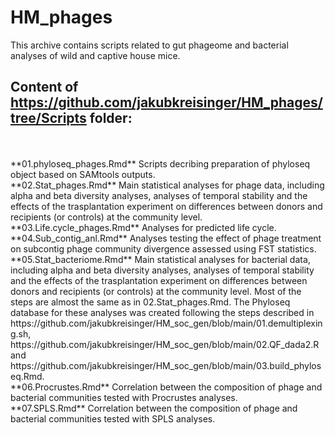 # HM_phages

This archive contains scripts related to gut phageome and bacterial analyses of wild and captive house mice.

## Content of https://github.com/jakubkreisinger/HM_phages/tree/Scripts folder:
<br />
<br />
**01.phyloseq_phages.Rmd** Scripts decribing preparation of phyloseq object based on SAMtools outputs.<br />
**02.Stat_phages.Rmd** Main statistical analyses for phage data, including alpha and beta diversity analyses, analyses of temporal stability and the effects of the trasplantation experiment on differences between donors and recipients (or controls) at the community level.<br /> 
**03.Life.cycle_phages.Rmd** Analyses for predicted life cycle.<br />
**04.Sub_contig_anl.Rmd** Analyses testing the effect of phage treatment on subcontig phage community divergence assessed using FST statistics.<br />
**05.Stat_bacteriome.Rmd** Main statistical analyses for bacterial data, including alpha and beta diversity analyses, analyses of temporal stability and the effects of the trasplantation experiment on differences between donors and recipients (or controls) at the community level. Most of the steps are almost the same as in 02.Stat_phages.Rmd. The Phyloseq database for these analyses was created following the steps described in https://github.com/jakubkreisinger/HM_soc_gen/blob/main/01.demultiplexing.sh, https://github.com/jakubkreisinger/HM_soc_gen/blob/main/02.QF_dada2.R and https://github.com/jakubkreisinger/HM_soc_gen/blob/main/03.build_phyloseq.Rmd.<br />  
**06.Procrustes.Rmd** Correlation between the composition of phage and bacterial communities tested with Procrustes analyses.<br />  
**07.SPLS.Rmd** Correlation between the composition of phage and bacterial communities tested with SPLS analyses.<br />
<br />
<br />

